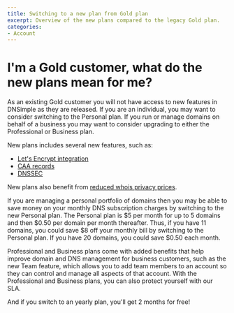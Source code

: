 ```yaml
---
title: Switching to a new plan from Gold plan
excerpt: Overview of the new plans compared to the legacy Gold plan.
categories:
- Account
---
```


# I'm a Gold customer, what do the new plans mean for me?

As an existing Gold customer you will not have access to new features in DNSimple as they are released. If you are an individual, you may want to consider switching to the Personal plan. If you run or manage domains on behalf of a business you may want to consider upgrading to either the Professional or Business plan.

New plans includes several new features, such as:

- [Let's Encrypt integration](/articles/letsencrypt/)
- [CAA records](/articles/manage-caa-record/)
- [DNSSEC](/articles/dnssec/)

New plans also benefit from [reduced whois privacy prices](https://blog.dnsimple.com/2017/10/whois-privacy-price-decrease/).

If you are managing a personal portfolio of domains then you may be able to save money on your monthly DNS subscription charges by switching to the new Personal plan. The Personal plan is $5 per month for up to 5 domains and then $0.50 per domain per month thereafter. Thus, if you have 11 domains, you could save $8 off your monthly bill by switching to the Personal plan. If you have 20 domains, you could save $0.50 each month.

Professional and Business plans come with added benefits that help improve domain and DNS management for business customers, such as the new Team feature, which allows you to add team members to an account so they can control and manage all aspects of that account. With the Professional and Business plans, you can also protect yourself with our SLA.

And if you switch to an yearly plan, you'll get 2 months for free!
